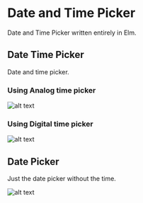 # Date and Time Picker

Date and Time Picker written entirely in Elm.


## Date Time Picker

Date and time picker.

### Using Analog time picker

![alt text](https://github.com/abadi199/datetimepicker/raw/master/images/datetimepicker-analog.gif "Date Time Picker with Analog Time Picker Preview")

### Using Digital time picker
![alt text](https://github.com/abadi199/datetimepicker/raw/master/images/datetimepicker-digital.gif "Date Time Picker with Digital Time Picker Preview")

Date Picker
---
Just the date picker without the time.

![alt text](https://github.com/abadi199/datetimepicker/raw/master/images/datepicker.gif "Date Picker Preview")

